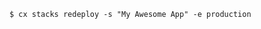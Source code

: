 <!-- usedin: [ _includes/_inlines/Toolbelt/common/stacks/stacks_examples-v1.md] -->

```
$ cx stacks redeploy -s "My Awesome App" -e production
```

